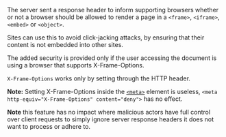 The server sent a response header to inform supporting browsers whether or not a browser should be allowed to render a page in a `<frame>`, `<iframe>`, `<embed>` or `<object>`.

Sites can use this to avoid click-jacking attacks, by ensuring that their content is not embedded into other sites.

The added security is provided only if the user accessing the document is using a browser that supports X-Frame-Options.

`X-Frame-Options` works only by setting through the HTTP header.

**Note:** Setting X-Frame-Options inside the [`<meta>`](https://developer.mozilla.org/en-US/docs/Web/HTML/Element/meta) element is useless, `<meta http-equiv="X-Frame-Options" content="deny">` has no effect.

**Note** this feature has no impact where malicious actors have full control over client requests to simply ignore server response headers it does not want to process or adhere to.
